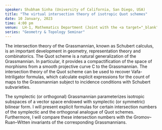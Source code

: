 ```yaml
---
speaker: Shubham Sinha (University of California, San Diego, USA)
title: "The virtual intersection theory of isotropic Quot schemes"
date: 10 January, 2023
time: 4:00 pm
venue:  LH-1, Mathematics Department (Joint with the <a target="_blank" href="http://www.math.iisc.ac.in/~khare/algcomb20-23.html">Algebra Combinatorics Seminar</a>)
series: "Geometry & Topology Seminar"
---
```


 The intersection theory of the Grassmannian, known as Schubert calculus, is an important development in geometry,
 representation theory and combinatorics. The Quot scheme is a natural generalization of the Grassmannian. In
 particular, it provides a compactification of the space of morphisms from a smooth projective curve C to the
 Grassmannian. The intersection theory of the Quot scheme can be used to recover Vafa-Intriligator formulas, which
 calculate explicit expressions for the count of maps to the Grassmannian subject to incidence conditions with
 Schubert subvarieties.

The symplectic (or orthogonal) Grassmannian parameterizes isotropic subspaces of a vector space endowed with
symplectic (or symmetric) bilinear form. I will present explicit formulas for certain intersection numbers of the
symplectic and the orthogonal analogue of Quot schemes. Furthermore, I will compare these intersection numbers
with the Gromov–Ruan–Witten invariants of the corresponding Grassmannians.
